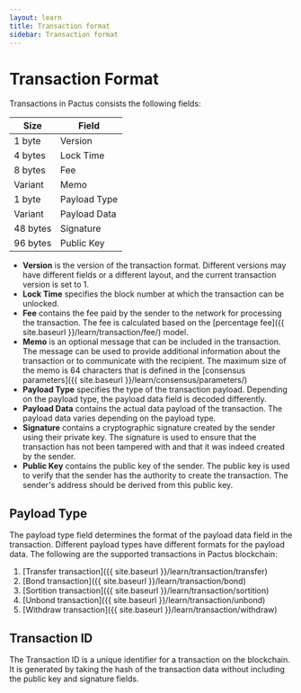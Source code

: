```yaml
---
layout: learn
title: Transaction format
sidebar: Transaction format
---
```


# Transaction Format

Transactions in Pactus consists the following fields:

| Size     | Field        |
| -------- | ------------ |
| 1 byte   | Version      |
| 4 bytes  | Lock Time    |
| 8 bytes  | Fee          |
| Variant  | Memo         |
| 1 byte   | Payload Type |
| Variant  | Payload Data |
| 48 bytes | Signature    |
| 96 bytes | Public Key   |

- **Version** is the version of the transaction format. Different versions may have different fields or
  a different layout, and the current transaction version is set to 1.
- **Lock Time** specifies the block number at which the transaction can be unlocked.
- **Fee** contains the fee paid by the sender to the network for processing the transaction.
  The fee is calculated based on the [percentage fee]({{ site.baseurl }}/learn/transaction/fee/) model.
- **Memo** is an optional message that can be included in the transaction.
  The message can be used to provide additional information about the transaction or to communicate with the recipient.
  The maximum size of the memo is 64 characters that is defined in the
  [consensus parameters]({{ site.baseurl }}/learn/consensus/parameters/)
- **Payload Type** specifies the type of the transaction payload.
  Depending on the payload type, the payload data field is decoded differently.
- **Payload Data** contains the actual data payload of the transaction.
  The payload data varies depending on the payload type.
- **Signature** contains a cryptographic signature created by the sender using their private key.
  The signature is used to ensure that the transaction has not been tampered with and that it was indeed created by the sender.
- **Public Key** contains the public key of the sender.
  The public key is used to verify that the sender has the authority to create the transaction.
  The sender's address should be derived from this public key.

## Payload Type

The payload type field determines the format of the payload data field in the transaction.
Different payload types have different formats for the payload data.
The following are the supported transactions in Pactus blockchain:

1. [Transfer transaction]({{ site.baseurl }}/learn/transaction/transfer)
2. [Bond transaction]({{ site.baseurl }}/learn/transaction/bond)
3. [Sortition transaction]({{ site.baseurl }}/learn/transaction/sortition)
4. [Unbond transaction]({{ site.baseurl }}/learn/transaction/unbond)
5. [Withdraw transaction]({{ site.baseurl }}/learn/transaction/withdraw)

## Transaction ID

The Transaction ID is a unique identifier for a transaction on the blockchain.
It is generated by taking the hash of the transaction data without including the public key and signature fields.
